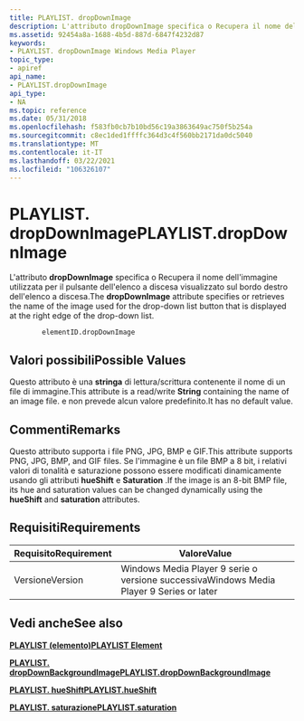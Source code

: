```yaml
---
title: PLAYLIST. dropDownImage
description: L'attributo dropDownImage specifica o Recupera il nome dell'immagine utilizzata per il pulsante dell'elenco a discesa visualizzato sul bordo destro dell'elenco a discesa.
ms.assetid: 92454a8a-1688-4b5d-887d-6847f4232d87
keywords:
- PLAYLIST. dropDownImage Windows Media Player
topic_type:
- apiref
api_name:
- PLAYLIST.dropDownImage
api_type:
- NA
ms.topic: reference
ms.date: 05/31/2018
ms.openlocfilehash: f583fb0cb7b10bd56c19a3863649ac750f5b254a
ms.sourcegitcommit: c8ec1ded1ffffc364d3c4f560bb2171da0dc5040
ms.translationtype: MT
ms.contentlocale: it-IT
ms.lasthandoff: 03/22/2021
ms.locfileid: "106326107"
---
```

# <a name="playlistdropdownimage"></a><span data-ttu-id="68452-104">PLAYLIST. dropDownImage</span><span class="sxs-lookup"><span data-stu-id="68452-104">PLAYLIST.dropDownImage</span></span>

<span data-ttu-id="68452-105">L'attributo **dropDownImage** specifica o Recupera il nome dell'immagine utilizzata per il pulsante dell'elenco a discesa visualizzato sul bordo destro dell'elenco a discesa.</span><span class="sxs-lookup"><span data-stu-id="68452-105">The **dropDownImage** attribute specifies or retrieves the name of the image used for the drop-down list button that is displayed at the right edge of the drop-down list.</span></span>

``` syntax
        elementID.dropDownImage
```

## <a name="possible-values"></a><span data-ttu-id="68452-106">Valori possibili</span><span class="sxs-lookup"><span data-stu-id="68452-106">Possible Values</span></span>

<span data-ttu-id="68452-107">Questo attributo è una **stringa** di lettura/scrittura contenente il nome di un file di immagine.</span><span class="sxs-lookup"><span data-stu-id="68452-107">This attribute is a read/write **String** containing the name of an image file.</span></span> <span data-ttu-id="68452-108">e non prevede alcun valore predefinito.</span><span class="sxs-lookup"><span data-stu-id="68452-108">It has no default value.</span></span>

## <a name="remarks"></a><span data-ttu-id="68452-109">Commenti</span><span class="sxs-lookup"><span data-stu-id="68452-109">Remarks</span></span>

<span data-ttu-id="68452-110">Questo attributo supporta i file PNG, JPG, BMP e GIF.</span><span class="sxs-lookup"><span data-stu-id="68452-110">This attribute supports PNG, JPG, BMP, and GIF files.</span></span> <span data-ttu-id="68452-111">Se l'immagine è un file BMP a 8 bit, i relativi valori di tonalità e saturazione possono essere modificati dinamicamente usando gli attributi **hueShift** e **Saturation** .</span><span class="sxs-lookup"><span data-stu-id="68452-111">If the image is an 8-bit BMP file, its hue and saturation values can be changed dynamically using the **hueShift** and **saturation** attributes.</span></span>

## <a name="requirements"></a><span data-ttu-id="68452-112">Requisiti</span><span class="sxs-lookup"><span data-stu-id="68452-112">Requirements</span></span>



| <span data-ttu-id="68452-113">Requisito</span><span class="sxs-lookup"><span data-stu-id="68452-113">Requirement</span></span> | <span data-ttu-id="68452-114">Valore</span><span class="sxs-lookup"><span data-stu-id="68452-114">Value</span></span> |
|--------------------|---------------------------------------------------|
| <span data-ttu-id="68452-115">Versione</span><span class="sxs-lookup"><span data-stu-id="68452-115">Version</span></span><br/> | <span data-ttu-id="68452-116">Windows Media Player 9 serie o versione successiva</span><span class="sxs-lookup"><span data-stu-id="68452-116">Windows Media Player 9 Series or later</span></span><br/> |



## <a name="see-also"></a><span data-ttu-id="68452-117">Vedi anche</span><span class="sxs-lookup"><span data-stu-id="68452-117">See also</span></span>

<dl> <dt>

[<span data-ttu-id="68452-118">**PLAYLIST (elemento)**</span><span class="sxs-lookup"><span data-stu-id="68452-118">**PLAYLIST Element**</span></span>](playlist-element.md)
</dt> <dt>

[<span data-ttu-id="68452-119">**PLAYLIST. dropDownBackgroundImage**</span><span class="sxs-lookup"><span data-stu-id="68452-119">**PLAYLIST.dropDownBackgroundImage**</span></span>](playlist-dropdownbackgroundimage.md)
</dt> <dt>

[<span data-ttu-id="68452-120">**PLAYLIST. hueShift**</span><span class="sxs-lookup"><span data-stu-id="68452-120">**PLAYLIST.hueShift**</span></span>](playlist-hueshift.md)
</dt> <dt>

[<span data-ttu-id="68452-121">**PLAYLIST. saturazione**</span><span class="sxs-lookup"><span data-stu-id="68452-121">**PLAYLIST.saturation**</span></span>](playlist-saturation.md)
</dt> </dl>

 

 






